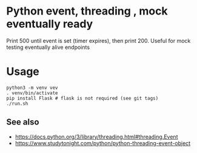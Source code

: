 # Python event, threading , mock eventually ready

Print 500 until event is set (timer expires), then print 200.
Useful for mock testing eventually alive endpoints

# Usage
```
python3 -m venv vev
. venv/bin/activate
pip install Flask # flask is not required (see git tags)
./run.sh
```


## See also 

- https://docs.python.org/3/library/threading.html#threading.Event
- https://www.studytonight.com/python/python-threading-event-object
